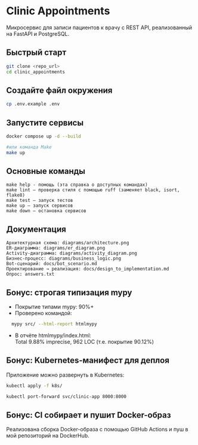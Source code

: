 # Clinic Appointments
Микросервис для записи пациентов к врачу с REST API, реализованный на FastAPI и PostgreSQL.

## Быстрый старт
```bash
git clone <repo_url>
cd clinic_appointments
```

## Создайте файл окружения

```bash
cp .env.example .env
```

## Запустите сервисы

```bash
docker compose up -d --build

#или команда Make
make up
```

## Основные команды

    make help - помощь (эта справка о доступных командах)
    make lint — проверка стиля c помощью ruff (заменяет black, isort, flake8)
    make test — запуск тестов
    make up — запуск сервисов
    make down — остановка сервисов

## Документация

    Архитектурная схема: diagrams/architecture.png
    ER-диаграмма: diagrams/er_diagram.png
    Activity-диаграмма: diagrams/activity_diagram.png
    Бизнес-процесс: diagrams/business_logic.png
    Bot-сценарий: docs/bot_scenario.md
    Проектирование → реализация: docs/design_to_implementation.md
    Опрос: answers.txt

## Бонус: строгая типизация mypy

- Покрытие типами mypy: 90%+
- Проверено командой:
```bash
  mypy src/ --html-report htmlmypy
```
- В отчёте htmlmypy/index.html:  
  Total 9.88% imprecise, 962 LOC (т.е. покрытие 90.12%)

## Бонус: Kubernetes-манифест для деплоя

Приложение можно развернуть в Kubernetes:

```bash
kubectl apply -f k8s/

kubectl port-forward svc/clinic-app 8000:8000
```

## Бонус: CI собирает и пушит Docker-образ

Реализована сборка Docker-образа с помощью GitHub Actions и пуш в мой репозиторий на DockerHub.
